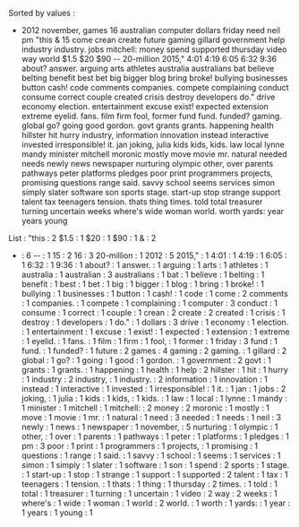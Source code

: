 Sorted by values :
- 2012 november, games 16 australian computer dollars friday need neil pm "this & 15 come crean create future gaming gillard government help industry industry. jobs mitchell: money spend supported thursday video way world $1.5 $20 $90 -- 20-million 2015," 4:01 4:19 6:05 6:32 9:36 about? answer. arguing arts athletes australia australians bat believe belting benefit best bet big bigger blog bring broke! bullying businesses button cash! code comments companies. compete complaining conduct consume correct couple created crisis destroy developers do." drive economy election. entertainment excuse exist! expected extension extreme eyelid. fans. film firm fool, former fund fund. funded? gaming. global go? going good gordon. govt grants grants. happening health hillster hit hurry industry, information innovation instead interactive invested irresponsible! it. jan joking, julia kids kids, kids. law local lynne mandy minister mitchell moronic mostly move movie mr. natural needed needs newly news newspaper nurturing olympic other, over parents pathways peter platforms pledges poor print programmers projects, promising questions range said. savvy school seems services simon simply slater software son sports stage. start-up stop strange support talent tax teenagers tension. thats thing times. told total treasurer turning uncertain weeks where's wide woman world. worth yards: year years young 

List :
"this : 2
$1.5 : 1
$20 : 1
$90 : 1
& : 2
- : 6
-- : 1
15 : 2
16 : 3
20-million : 1
2012 : 5
2015," : 1
4:01 : 1
4:19 : 1
6:05 : 1
6:32 : 1
9:36 : 1
about? : 1
answer. : 1
arguing : 1
arts : 1
athletes : 1
australia : 1
australian : 3
australians : 1
bat : 1
believe : 1
belting : 1
benefit : 1
best : 1
bet : 1
big : 1
bigger : 1
blog : 1
bring : 1
broke! : 1
bullying : 1
businesses : 1
button : 1
cash! : 1
code : 1
come : 2
comments : 1
companies. : 1
compete : 1
complaining : 1
computer : 3
conduct : 1
consume : 1
correct : 1
couple : 1
crean : 2
create : 2
created : 1
crisis : 1
destroy : 1
developers : 1
do." : 1
dollars : 3
drive : 1
economy : 1
election. : 1
entertainment : 1
excuse : 1
exist! : 1
expected : 1
extension : 1
extreme : 1
eyelid. : 1
fans. : 1
film : 1
firm : 1
fool, : 1
former : 1
friday : 3
fund : 1
fund. : 1
funded? : 1
future : 2
games : 4
gaming : 2
gaming. : 1
gillard : 2
global : 1
go? : 1
going : 1
good : 1
gordon. : 1
government : 2
govt : 1
grants : 1
grants. : 1
happening : 1
health : 1
help : 2
hillster : 1
hit : 1
hurry : 1
industry : 2
industry, : 1
industry. : 2
information : 1
innovation : 1
instead : 1
interactive : 1
invested : 1
irresponsible! : 1
it. : 1
jan : 1
jobs : 2
joking, : 1
julia : 1
kids : 1
kids, : 1
kids. : 1
law : 1
local : 1
lynne : 1
mandy : 1
minister : 1
mitchell : 1
mitchell: : 2
money : 2
moronic : 1
mostly : 1
move : 1
movie : 1
mr. : 1
natural : 1
need : 3
needed : 1
needs : 1
neil : 3
newly : 1
news : 1
newspaper : 1
november, : 5
nurturing : 1
olympic : 1
other, : 1
over : 1
parents : 1
pathways : 1
peter : 1
platforms : 1
pledges : 1
pm : 3
poor : 1
print : 1
programmers : 1
projects, : 1
promising : 1
questions : 1
range : 1
said. : 1
savvy : 1
school : 1
seems : 1
services : 1
simon : 1
simply : 1
slater : 1
software : 1
son : 1
spend : 2
sports : 1
stage. : 1
start-up : 1
stop : 1
strange : 1
support : 1
supported : 2
talent : 1
tax : 1
teenagers : 1
tension. : 1
thats : 1
thing : 1
thursday : 2
times. : 1
told : 1
total : 1
treasurer : 1
turning : 1
uncertain : 1
video : 2
way : 2
weeks : 1
where's : 1
wide : 1
woman : 1
world : 2
world. : 1
worth : 1
yards: : 1
year : 1
years : 1
young : 1
